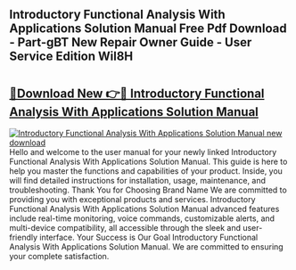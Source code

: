 ## Introductory Functional Analysis With Applications Solution Manual Free Pdf Download - Part-gBT New Repair Owner Guide - User Service Edition Wil8H

# <h2><a href="http://bc54399.oget.top/?id=Introductory+Functional+Analysis+With+Applications+Solution+Manual">🔗Download New 👉🔴 Introductory Functional Analysis With Applications Solution Manual</a></h2>

[![Introductory Functional Analysis With Applications Solution Manual new download](https://i.imgur.com/5g1atiW.png)](http://bc54399.oget.top/?id=Introductory+Functional+Analysis+With+Applications+Solution+Manual)
Hello and welcome to the user manual for your newly linked Introductory Functional Analysis With Applications Solution Manual. This guide is here to help you master the functions and capabilities of your product. Inside, you will find detailed instructions for installation, usage, maintenance, and troubleshooting. Thank You for Choosing Brand Name We are committed to providing you with exceptional products and services. Introductory Functional Analysis With Applications Solution Manual advanced features include real-time monitoring, voice commands, customizable alerts, and multi-device compatibility, all accessible through the sleek and user-friendly interface. Your Success is Our Goal Introductory Functional Analysis With Applications Solution Manual. We are committed to ensuring your complete satisfaction.

